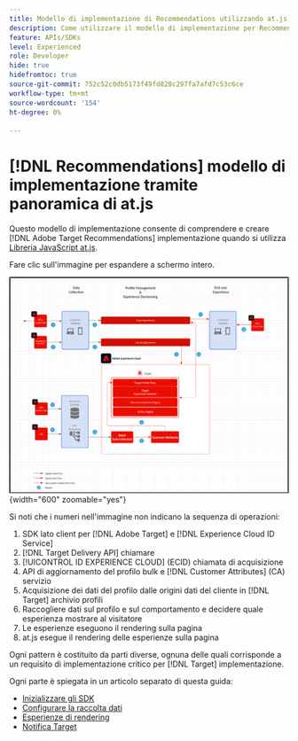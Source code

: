```yaml
---
title: Modello di implementazione di Recommendations utilizzando at.js
description: Come utilizzare il modello di implementazione per Recommendations con at.js
feature: APIs/SDKs
level: Experienced
role: Developer
hide: true
hidefromtoc: true
source-git-commit: 752c52c0db5173f49fd828c297fa7afd7c53c6ce
workflow-type: tm+mt
source-wordcount: '154'
ht-degree: 0%

---
```


# [!DNL Recommendations] modello di implementazione tramite panoramica di at.js

Questo modello di implementazione consente di comprendere e creare [!DNL Adobe Target Recommendations] implementazione quando si utilizza [Libreria JavaScript at.js](/help/dev/implement/client-side/atjs/how-atjs-works/overview.md).

Fare clic sull&#39;immagine per espandere a schermo intero.

![Diagramma dell’architettura di Adobe Target](/help/dev/patterns/assets/architecture-chart.png){width="600" zoomable="yes"}

Si noti che i numeri nell&#39;immagine non indicano la sequenza di operazioni:

1. SDK lato client per [!DNL Adobe Target] e [!DNL Experience Cloud ID Service]
1. [!DNL Target Delivery API] chiamare
1. [!UICONTROL ID EXPERIENCE CLOUD] (ECID) chiamata di acquisizione
1. API di aggiornamento del profilo bulk e [!DNL Customer Attributes] (CA) servizio
1. Acquisizione dei dati del profilo dalle origini dati del cliente in [!DNL Target] archivio profili
1. Raccogliere dati sul profilo e sul comportamento e decidere quale esperienza mostrare al visitatore
1. Le esperienze eseguono il rendering sulla pagina
1. at.js esegue il rendering delle esperienze sulla pagina

Ogni pattern è costituito da parti diverse, ognuna delle quali corrisponde a un requisito di implementazione critico per [!DNL Target] implementazione.

Ogni parte è spiegata in un articolo separato di questa guida:

* [Inizializzare gli SDK](/help/dev/patterns/recs-atjs/initialize-sdk.md)
* [Configurare la raccolta dati](/help/dev/patterns/recs-atjs/data-collection.md)
* [Esperienze di rendering](/help/dev/patterns/recs-atjs/render-experiences.md)
* [Notifica Target](/help/dev/patterns/recs-atjs/notify-target.md)

